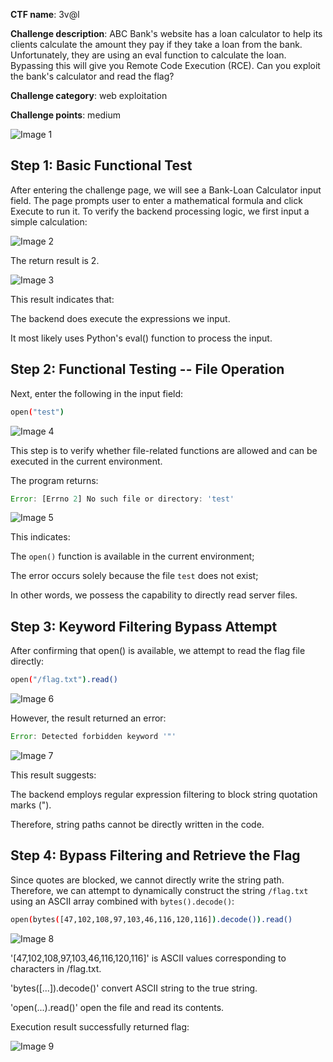 **CTF name**: 3v@l

**Challenge description**: ABC Bank's website has a loan calculator to help its clients calculate the amount they pay if they take a loan from the bank. Unfortunately, they are using an eval function to calculate the loan. Bypassing this will give you Remote Code Execution (RCE). Can you exploit the bank's calculator and read the flag?

**Challenge category**: web exploitation

**Challenge points**: medium

![Image 1](description.png)

## Step 1: Basic Functional Test
After entering the challenge page, we will see a Bank-Loan Calculator input field. The page prompts user to enter a mathematical formula and click Execute to run it. To verify the backend processing logic, we first input a simple calculation:

![Image 2](1.png)

The return result is 2.

![Image 3](2.png)

This result indicates that:

The backend does execute the expressions we input.

It most likely uses Python's eval() function to process the input.

## Step 2: Functional Testing -- File Operation

Next, enter the following in the input field:

```bash
open("test")
```

![Image 4](3.png)

This step is to verify whether file-related functions are allowed and can be executed in the current environment.  

The program returns:

```javascript
Error: [Errno 2] No such file or directory: 'test'
```

![Image 5](4.png)

This indicates:

The `open()` function is available in the current environment;

The error occurs solely because the file `test` does not exist;

In other words, we possess the capability to directly read server files.

## Step 3: Keyword Filtering Bypass Attempt

After confirming that open() is available, we attempt to read the flag file directly:

```bash
open("/flag.txt").read()
```

![Image 6](5.png)

However, the result returned an error:

```javascript
Error: Detected forbidden keyword '"'
```

![Image 7](6.png)

This result suggests:

The backend employs regular expression filtering to block string quotation marks (").

Therefore, string paths cannot be directly written in the code.

## Step 4: Bypass Filtering and Retrieve the Flag

Since quotes are blocked, we cannot directly write the string path. Therefore, we can attempt to dynamically construct the string `/flag.txt` using an ASCII array combined with `bytes().decode()`:

```bash
open(bytes([47,102,108,97,103,46,116,120,116]).decode()).read()
```

![Image 8](7.png)

'[47,102,108,97,103,46,116,120,116]' is ASCII values corresponding to characters in /flag.txt.

'bytes([...]).decode()' convert ASCII string to the true string.

'open(...).read()' open the file and read its contents.

Execution result successfully returned flag:

![Image 9](8.png)
